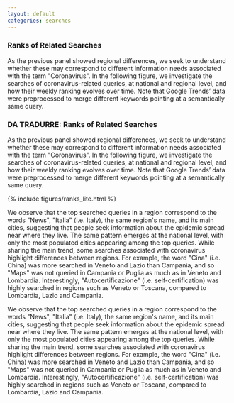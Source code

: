 ```yaml
---
layout: default
categories: searches
---
```



<div class="en">

<h3>Ranks of Related Searches</h3>
     <p>
     As the previous panel showed regional differences, we seek to understand whether these may correspond to different information needs associated with the term "Coronavirus".
     In the following figure, we investigate the searches of coronavirus-related queries, at national and regional level, and how their weekly ranking evolves over time. Note that Google Trends’ data were preprocessed to merge different keywords pointing at a semantically same query.
    </p>
</div>
<div class="it">

<h3>DA TRADURRE: Ranks of Related Searches</h3>
     <p>
     As the previous panel showed regional differences, we seek to understand whether these may correspond to different information needs associated with the term "Coronavirus".
     In the following figure, we investigate the searches of coronavirus-related queries, at national and regional level, and how their weekly ranking evolves over time. Note that Google Trends’ data were preprocessed to merge different keywords pointing at a semantically same query.
    </p>
</div>


<div class="w3-white w3-card-4 w3-center">
    {% include figures/ranks_lite.html %}
</div>



<div class="en">
    <p>
    We observe that the top searched queries in a region correspond to the words "News", "Italia" (i.e. Italy), the same region's name, and its main cities, suggesting that people seek information about the epidemic spread near where they live. The same pattern emerges at the national level, with only the most populated cities appearing among the top queries.
    While sharing the main trend, some searches associated with coronavirus highlight differences between regions. For example, the word "Cina" (i.e. China) was more searched in Veneto and Lazio than Campania, and so "Maps" was not queried in Campania or Puglia as much as in Veneto and Lombardia.
    Interestingly, "Autocertificazione" (i.e. self-certification) was highly searched in regions such as Veneto or Toscana, compared to Lombardia, Lazio and Campania.
    </p>

</div>

<div class="it">
    <p>
    We observe that the top searched queries in a region correspond to the words "News", "Italia" (i.e. Italy), the same region's name, and its main cities, suggesting that people seek information about the epidemic spread near where they live. The same pattern emerges at the national level, with only the most populated cities appearing among the top queries.
    While sharing the main trend, some searches associated with coronavirus highlight differences between regions. For example, the word "Cina" (i.e. China) was more searched in Veneto and Lazio than Campania, and so "Maps" was not queried in Campania or Puglia as much as in Veneto and Lombardia.
    Interestingly, "Autocertificazione" (i.e. self-certification) was highly searched in regions such as Veneto or Toscana, compared to Lombardia, Lazio and Campania.
    </p>
</div>
